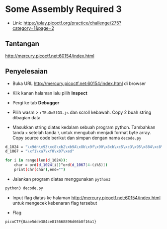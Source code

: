 # Some Assembly Required 3
- Link: https://play.picoctf.org/practice/challenge/275?category=1&page=2

## Tantangan
http://mercury.picoctf.net:60154/index.html

## Penyelesaian
- Buka URL http://mercury.picoctf.net:60154/index.html di browser

- Klik kanan halaman lalu pilih **Inspect**

- Pergi ke tab **Debugger**

- Pilih wasm > `rTEuOmSfG3.js` dan scroll kebawah. Copy 2 buah string dibagian data

- Masukkan string diatas kedalam sebuah program python. Tambahkan tanda `x` setelah tanda `\` untuk mengubah menjadi format byte array. Copy source code berikut dan simpan dengan nama `decode.py`
```sh
d_1024 = "\x9dn\x93\xc8\xb2\xb9A\x8b\x9f\x90\x8cb\xc5\xc3\x95\x884\xc8\x93\x92\x88?\xc1\x92\xc7\xdb?\xc8\x9e\xc7\x891\xc6\xc5\xc9\x8b6\xc6\xc6\xc0\x90\x00\x00"
d_1067 = "\xf1\xa7\xf0\x07\xed"

for i in range(len(d_1024)):
	char = ord(d_1024[i])^ord(d_1067[4-(i%5)])
	print(chr(char),end="")
```

- Jalankan program diatas menggunakan `python3`
```sh
python3 decode.py
```

- Input flag diatas ke halaman http://mercury.picoctf.net:60154/index.html untuk mengecek kebenaran flag tersebut

- Flag
```sh
picoCTF{8aae5dde384ce815668896d66b8f16a1}
```